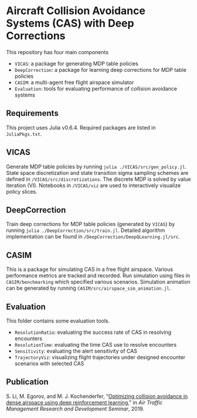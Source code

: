 # Aircraft Collision Avoidance Systems (CAS) with Deep Corrections

This repository has four main components
- `VICAS`: a package for generating MDP table policies
- `DeepCorrection`: a package for learning deep corrections for MDP table policies
- `CASIM`: a multi-agent free flight airspace simulator
- `Evaluation`: tools for evaluating performance of collision avoidance systems

## Requirements
This project uses Julia v0.6.4. Required packages are listed in `JuliaPkgs.txt`.

## VICAS
Generate MDP table policies by running `julia ./VICAS/src/gen_policy.jl`. State space discretization and state transition sigma sampling schemes are defined in `/VICAS/src/discretizations`. The discrete MDP is solved by value iteration (VI). Notebooks in `/VICAS/viz` are used to interactively visualize policy slices.

## DeepCorrection
Train deep corrections for MDP table policies (generated by `VICAS`) by running `julia ./DeepCorrection/src/train.jl`. Detailed algorithm implementation can be found in `/DeepCorrection/DeepQLearning.jl/src`. 

## CASIM
This is a package for simulating CAS in a free flight airspace. Various performance metrics are tracked and recorded. Run simulation using files in `CASIM/benchmarking` which specified various scenarios. Simulation animation can be generated by running `CASIM/src/airspace_sim_animation.jl`. 

## Evaluation
This folder contains some evaluation tools. 
- `ResolutionRatio`: evaluating the success rate of CAS in resolving encounters
- `ResolutionTime`: evaluating the time CAS use to resolve encounters
- `Sensitivity`: evaluating the alert sensitivity of CAS
- `TrajectoryViz`: visualizing flight trajectories under designed encounter scenarios with selected CAS


## Publication
S. Li, M. Egorov, and M. J. Kochenderfer, “[Optimizing collision avoidance in dense airspace using deep reinforcement learning](http://www.atmseminarus.org/seminarContent/seminar13/papers/ATM_Seminar_2019_paper_65.pdf),” in *Air Traffic Management Research and Development Seminar*, 2019.